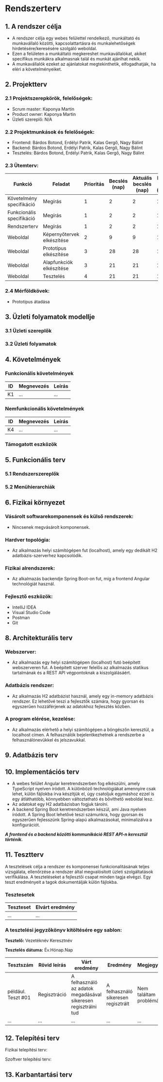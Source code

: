 # Rendszerterv
## 1. A rendszer célja
* A rendszer célja egy webes felülettel rendelkező, munkáltató és munkavállaló közötti, kapcsolattartásra és munkalehetőségek hirdetésére/keresésére szolgáló weboldal.
* Ezen a felületen a munkáltató megkereshet munkavállalókat, akiket specifikus munkákra alkalmasnak talál és munkát ajánlhat nekik.
* A munkavállalók ezeket az ajánlatokat megtekinthetik, elfogadhatják, ha eléri a követelményeiket.
## 2. Projektterv

### 2.1 Projektszerepkörök, felelőségek:
   * Scrum master: Kaponya Martin
   * Product owner: Kaponya Martin
   * Üzleti szereplő: N/A
     
### 2.2 Projektmunkások és felelőségek:
   * Frontend: Bárdos Botond, Erdélyi Patrik, Kalas Gergő, Nagy Bálint
   * Backend: Bárdos Botond, Erdélyi Patrik, Kalas Gergő, Nagy Bálint
   * Tesztelés: Bárdos Botond, Erdélyi Patrik, Kalas Gergő, Nagy Bálint
     
### 2.3 Ütemterv:

|Funkció                  | Feladat                                | Prioritás | Becslés (nap) | Aktuális becslés (nap) | Eltelt idő (nap) | Becsült idő (nap) |
|-------------------------|----------------------------------------|-----------|---------------|------------------------|------------------|---------------------|
|Követelmény specifikáció |Megírás                                 |         1 |             2 |                      2 |                1 |                   1 |             
|Funkcionális specifikáció|Megírás                                 |         1 |             2 |                      2 |                1 |                   1 |
|Rendszerterv             |Megírás                                 |         1 |             2 |                      2 |                1 |                   1 |
|Weboldal                 |Képernyőtervek elkészítése              |         2 |             9 |                      9 |                1 |                   9 |
|Weboldal                 |Prototípus elkészítése                  |         3 |            28 |                     28 |                1 |                  28 |
|Weboldal                 |Alapfunkciók elkészítése                |         3 |            21 |                     21 |                1 |                  21 |
|Weboldal                 |Tesztelés                               |         4 |            21 |                     21 |                1 |                  21 |

### 2.4 Mérföldkövek:
   * Prototípus átadása

## 3. Üzleti folyamatok modellje

### 3.1 Üzleti szereplők

### 3.2 Üzleti folyamatok

## 4. Követelmények

### Funkcionális követelmények

| ID | Megnevezés | Leírás |
| --- | --- | --- |
| K1 | ... | ... |

### Nemfunkcionális követelmények

| ID | Megnevezés | Leírás |
| --- | --- | --- |
| K4 | ... | ... |

### Támogatott eszközök

## 5. Funkcionális terv

### 5.1 Rendszerszereplők

### 5.2 Menühierarchiák

## 6. Fizikai környezet

### Vásárolt softwarekomponensek és külső rendszerek:
* Nincsenek megvásárolt komponensek.
### Hardver topológia:
* Az alkalmazás helyi számítógépen fut (localhost), amely egy dedikált H2 adatbázis-szerverhez kapcsolódik.
### Fizikai alrendszerek:
* Az alkalmazás backendje Spring Boot-on fut, míg a frontend Angular technológiát használ.
### Fejlesztő eszközök:
* IntelliJ IDEA
* Visual Studio Code
* Postman
* Git

## 8. Architekturális terv

### Webszerver:
* Az alkalmazás egy helyi számítógépen (localhost) futó beépített webszerveren fut. A beépített szerver felelős az alkalmazás statikus tartalmának és a REST API végpontoknak a kiszolgálásáért.
### Adatbázis rendszer:
* Az alkalmazás H2 adatbázist használ, amely egy in-memory adatbázis rendszer. Ez lehetővé teszi a fejlesztők számára, hogy gyorsan és egyszerűen hozzáférjenek az adatokhoz fejlesztés közben.
### A program elérése, kezelése:
* Az alkalmazás elérhető a helyi számítógépen a böngészőn keresztül, a localhost címen. A felhasználók bejelentkezhetnek a rendszerbe a felhasználónevükkel és jelszavukkal.
## 9. Adatbázis terv

## 10. Implementációs terv
* A webes felület Angular keretrendszerben fog elkészülni, amely TypeScript nyelven íródott. A különböző technológiákat amennyire csak lehet, külön fájlokba írva készítjük el, úgy csatoljuk egymáshoz ezzel is egy átláthatóbb, könnyebben változtatható és bővíthető weboldal lesz.
* Az adatokat egy H2 adatbázisban fogjuk tárolni.
* A backend Spring Boot keretrendszerben készül, ami Java nyelven íródott. A Spring Boot lehetővé teszi számunkra, hogy gyorsan és egyszerűen fejlesszünk Spring-alapú alkalmazásokat, minimalizálva a konfigurációt.

***A frontend és a backend közötti kommunikáció REST API-n keresztül történik.***
## 11. Tesztterv

A tesztelések célja a rendszer és komponensei funkcionalitásának teljes vizsgálata,
ellenőrzése a rendszer által megvalósított üzleti szolgáltatások verifikálása.
A teszteléseket a fejlesztői csapat minden tagja elvégzi.
Egy teszt eredményeit a tagok dokumentálják külön fájlokba.

### Tesztesetek

 | Teszteset | Elvárt eredmény | 
 |-----------|-----------------| 
 | ... | ... |

### A tesztelési jegyzőkönyv kitöltésére egy sablon:

**Tesztelő:** Vezetéknév Keresztnév

**Tesztelés dátuma:** Év.Hónap.Nap

Tesztszám | Rövid leírás | Várt eredmény | Eredmény | Megjegyzés
----------|--------------|---------------|----------|-----------
például. Teszt #01 | Regisztráció | A felhasználó az adatok megadásával sikeresen regisztrálni tud  | A felhasználó sikeresen regisztrált | Nem találtam problémát.
... | ... | ... | ... | ...

## 12. Telepítési terv

Fizikai telepítési terv: 

Szoftver telepítési terv: 

## 13. Karbantartási terv
